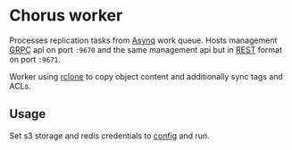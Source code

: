 # Chorus worker

Processes replication tasks from [Asynq](https://github.com/hibiken/asynq) work queue.
Hosts management [GRPC](../../proto/chorus/chorus.proto) api on port `:9670` and the same management api but
in [REST](../../proto/gen/openapi/chorus/chorus.swagger.json) format on port `:9671`.

Worker using [rclone](https://github.com/rclone/rclone) to copy object content and additionally sync tags and ACLs.

## Usage

Set s3 storage and redis credentials to [config](./config.yaml) and run.

